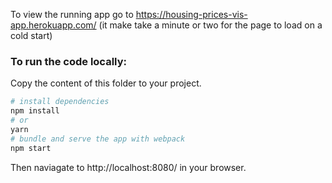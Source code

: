 To view the running app go to https://housing-prices-vis-app.herokuapp.com/ (it make take a minute or two for the page to load on a cold start)

### To run the code locally:

Copy the content of this folder to your project. 

```bash
# install dependencies
npm install
# or
yarn
# bundle and serve the app with webpack
npm start
```

Then naviagate to http://localhost:8080/ in your browser.

